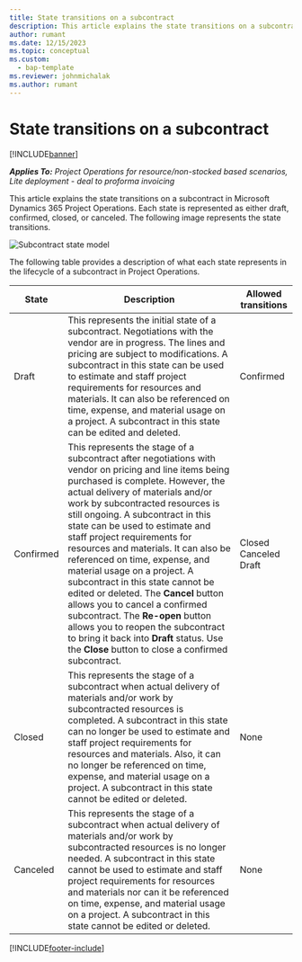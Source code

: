 ```yaml
---
title: State transitions on a subcontract 
description: This article explains the state transitions on a subcontract in Microsoft Dynamics 365 Project Operations as the subcontract is created, executed, and closed.
author: rumant
ms.date: 12/15/2023
ms.topic: conceptual
ms.custom: 
  - bap-template
ms.reviewer: johnmichalak
ms.author: rumant
---
```


# State transitions on a subcontract 

[!INCLUDE[banner](../../includes/banner.md)]

_**Applies To:** Project Operations for resource/non-stocked based scenarios, Lite deployment - deal to proforma invoicing_

This article explains the state transitions on a subcontract in Microsoft Dynamics 365 Project Operations. Each state is represented as either draft, confirmed, closed, or canceled. The following image represents the state transitions.

![Subcontract state model](../media/SubconStates.png)  

The following table provides a description of what each state represents in the lifecycle of a subcontract in Project Operations.

| State | Description | Allowed transitions |
| --- | --- | --- |
| Draft | This represents the initial state of a subcontract. Negotiations with the vendor are in progress. The lines and pricing are subject to modifications. A subcontract in this state can be used to estimate and staff project requirements for resources and materials. It can also be referenced on time, expense, and material usage on a project. A subcontract in this state can be edited and deleted. | Confirmed |
| Confirmed | This represents the stage of a subcontract after negotiations with vendor on pricing and line items being purchased is complete. However, the actual delivery of materials and/or work by subcontracted resources is still ongoing. A subcontract in this state can be used to estimate and staff project requirements for resources and materials. It can also be referenced on time, expense, and material usage on a project. A subcontract in this state cannot be edited or deleted. The **Cancel** button allows you to cancel a confirmed subcontract. The **Re-open** button allows you to reopen the subcontract to bring it back into **Draft** status. Use the **Close** button to close a confirmed subcontract. | Closed <br> Canceled <br> Draft |
| Closed | This represents the stage of a subcontract when actual delivery of materials and/or work by subcontracted resources is completed. A subcontract in this state can no longer be used to estimate and staff project requirements for resources and materials. Also, it can no longer be referenced on time, expense, and material usage on a project. A subcontract in this state cannot be edited or deleted. | None |
| Canceled | This represents the stage of a subcontract when actual delivery of materials and/or work by subcontracted resources is no longer needed. A subcontract in this state cannot be used to estimate and staff project requirements for resources and materials nor can it be referenced on time, expense, and material usage on a project. A subcontract in this state cannot be edited or deleted. | None |


[!INCLUDE[footer-include](../../includes/footer-banner.md)]
